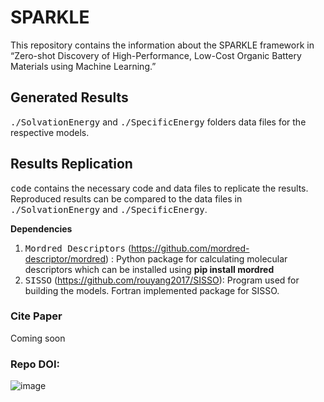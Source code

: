 # SPARKLE
This repository contains the information about the SPARKLE framework in “Zero-shot Discovery of High-Performance, Low-Cost Organic Battery Materials using Machine Learning.”

## Generated Results

<tt>./SolvationEnergy</tt> and <tt>./SpecificEnergy</tt> folders data files for the respective models.

## Results Replication

<tt>code</tt> contains the necessary code and data files to replicate the results. Reproduced results can be compared to the data files in <tt>./SolvationEnergy</tt> and <tt>./SpecificEnergy</tt>.

<b> Dependencies</b>
1. <tt>Mordred Descriptors</tt> (https://github.com/mordred-descriptor/mordred) : Python package for calculating molecular descriptors which can be installed using <b> pip install mordred</b> 
2. <tt>SISSO</tt> (https://github.com/rouyang2017/SISSO): Program used for building the models. Fortran implemented package for SISSO. 





### Cite Paper
Coming soon
### Repo DOI: 
![image](https://github.com/user-attachments/assets/a2dcaf4d-4f0a-4428-a89a-1c7108bbc0c3)



